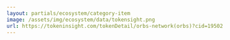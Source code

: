 ```yaml
---
layout: partials/ecosystem/category-item
image: /assets/img/ecosystem/data/tokensight.png
url: https://tokeninsight.com/tokenDetail/orbs-network(orbs)?cid=19502
---
```

